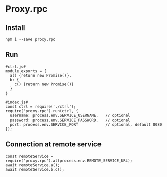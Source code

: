 # Proxy.rpc

## Install

```$xslt
npm i --save proxy.rpc 
```

## Run

```
#ctrl.js#
module.exports = {
  a() {return new Promise()},
  b: {
    c() {return new Promise()}
  }
}
```

```
#index.js#
const ctrl = require('./ctrl');
require('proxy.rpc').run(ctrl, {
  username: process.env.SERVICE_USERNAME,   // optional
  password: process.env.SERVICE_PASSWORD,   // optional
  port: process.env.SERVICE_PORT            // optional, default 8080
});
```

## Connection at remote service

```
const remoteService = require('proxy.rpc').at(process.env.REMOTE_SERVICE_URL);
await remoteService.a();
await remoteService.b.c();
``` 
